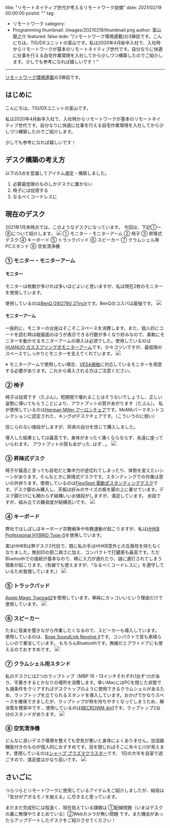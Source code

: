 title: "リモートネイティブ世代が考えるリモートワーク設備"
date: 2021/02/19 00:00:00
postid: ""
tag:
  - リモートワーク
category:
  - Programming
thumbnail: /images/20210219/thumbnail.png
author: 富山龍之介
featured: false
lede: "[リモートワーク環境連載]の3弾目です。こんにちは。TIG/DXユニットの富山です。私は2020年4月新卒入社で、入社時からリモートワークが基本のリモートネイティブ世代です。自分なりに快適に仕事を行える自宅作業環境を入社してから少しづつ構築したのでご紹介します。少しでも参考になれば嬉しいです！"
---
[リモートワーク環境連載](/articles/20210118/)の3弾目です。

## はじめに
こんにちは。TIG/DXユニットの富山です。

私は2020年4月新卒入社で、入社時からリモートワークが基本のリモートネイティブ世代です。自分なりに快適に仕事を行える自宅作業環境を入社してから少しづつ構築したのでご紹介します。

少しでも参考になれば嬉しいです！

## デスク構築の考え方
以下の3点を意識してアイテム選定・構築しました。
1. 必要最低限のものしかデスクに置かない
2. 椅子には投資する
3. なるべくコードレスに

## 現在のデスク
2021年1月末時点では、このようなデスクになっています。
今回は、下記①〜⑧について紹介します。
<img src="/images/20210219/e9e7dec4-20b1-60a6-4952-e9da500e23e0.png" loading="lazy">
① モニター・モニターアーム
② 椅子
③ 昇降式デスク
④ キーボード
⑤ トラックパッド
⑥ スピーカー
⑦ クラムシェル用PCスタンド
⑧ 空気清浄機

### ① モニター・モニターアーム
#### モニター
モニターは枚数が多ければ多いほどよいと思いますが、私は現在2枚のモニターを使用しています。

使用しているのは[BenQ GW2780 27inch](https://www.amazon.co.jp/%E3%83%87%E3%82%A3%E3%82%B9%E3%83%97%E3%83%AC%E3%82%A4-GW2780-%E3%83%96%E3%83%AB%E3%83%BC%E3%83%A9%E3%82%A4%E3%83%88%E8%BB%BD%E6%B8%9B-%E8%BC%9D%E5%BA%A6%E8%87%AA%E5%8B%95%E8%AA%BF%E6%95%B4B-I-%E6%8A%80%E8%A1%93%E6%90%AD%E8%BC%89-HDMI1-4/dp/B07D79519M/ref=sr_1_1?adgrpid=98159911085&dchild=1&gclid=Cj0KCQiAx9mABhD0ARIsAEfpavQkaDTaFXLEAXQ1nuNXn0uuasVLLJzwApKdwUzbtE9xvBegNAiX2i8aAtApEALw_wcB&hvadid=429994317584&hvdev=c&hvlocphy=1009309&hvnetw=g&hvqmt=e&hvrand=6386477162357026011&hvtargid=kwd-506728426505&hydadcr=9353_11298745&jp-ad-ap=0&keywords=%E3%83%99%E3%83%B3%E3%82%AD%E3%83%A5%E3%83%BC+27%E3%82%A4%E3%83%B3%E3%83%81&qid=1612096811&sr=8-1&tag=googhydr-22)です。BenQのコスパは最強です。
<img src="/images/20210219/3abc1945-342b-326b-b7e3-bc144defba27.png" loading="lazy">

#### モニターアーム
一般的に、モニターの台座はそこそこスペースを消費します。また、個人的にコードを読む時は縦画面のほうが表示できる行数が多くなり好みなので、柔軟にモニターを動かせるモニターアームの導入は必須でした。使用しているのは[HUANUO ガススプリング式モニターアーム](https://www.amazon.co.jp/gp/product/B07W3KK949/ref=ppx_yo_dt_b_asin_title_o01_s00?ie=UTF8&psc=1)です。少々ゴツいですが、最低限のスペースでしっかりとモニターを支えてくれています。
<img src="/images/20210219/803579c2-c774-f57a-3ebc-9fb32fcc08a4.png" loading="lazy">

※ モニターアームで使用したい場合、[VESA規格](https://ja.wikipedia.org/wiki/VESA)に対応しているモニターを用意する必要があります。これから導入される方はご注意ください。

### ② 椅子
椅子は投資です（たぶん）。短期間で壊れることはそうないでしょうし、正しい姿勢に導いてもらうことにより、アウトプットの質があがります（たぶん）。
私が使用しているのは[Herman Miller アーロンチェア](https://www.amazon.co.jp/%E3%83%8F%E3%83%BC%E3%83%9E%E3%83%B3%E3%83%9F%E3%83%A9%E3%83%BC-%E3%82%A2%E3%83%BC%E3%83%AD%E3%83%B3%E3%83%81%E3%82%A7%E3%82%A2-%E3%83%AA%E3%83%9E%E3%82%B9%E3%82%BF%E3%83%BC%E3%83%89-%E3%83%9D%E3%82%B9%E3%83%81%E3%83%A3%E3%83%BC%E3%83%95%E3%82%A3%E3%83%83%E3%83%88SL-AER1B23DW/dp/B01MUZOWBH/ref=sr_1_1_sspa?dchild=1&keywords=%E3%82%A2%E3%83%BC%E3%83%AD%E3%83%B3%E3%83%81%E3%82%A7%E3%82%A2&qid=1612097772&sr=8-1-spons&psc=1&spLa=ZW5jcnlwdGVkUXVhbGlmaWVyPUFNNFRHRlNRRTg2TjYmZW5jcnlwdGVkSWQ9QTA3Mzg3MDNJWDVXREtDVTA1S1ImZW5jcnlwdGVkQWRJZD1BUTZQRFJJQ1pRSlNPJndpZGdldE5hbWU9c3BfYXRmJmFjdGlvbj1jbGlja1JlZGlyZWN0JmRvTm90TG9nQ2xpY2s9dHJ1ZQ==)です。MoMAパーマネントコレクションに認定された、キングofデスクチェアです。（こういうのに弱い）

信じられない値段がしますが、将来の自分を信じて購入しました。

導入した結果としては最高です。身体がまったく痛くならならず、永遠に座っていられます。
アウトプットの質もあがった..はず...。
<img src="/images/20210219/fb2e94ce-1e9c-acab-b1e0-e253a5452e91.png" loading="lazy">

### ③ 昇降式デスク
椅子が最高と言っても自宅だと集中力が途切れてしまったり、体勢を変えたいシーンがあります。そんなときに昇降式デスクです。スタンディングでの作業は思いの外捗ります。使用しているのは[FlexiSpot 電動式スタンディングデスク](amazon.co.jp/gp/product/B07HBWGGMH/ref=ppx_yo_dt_b_asin_title_o03_s00?ie=UTF8&psc=1)です。デスク脚のみ購入し、天板は好みのサイズの板を脚の上に乗せています。デスク脚だけにも関わらず結構いいお値段がしますが、満足しています。
余談ですが、組み立ての難易度が結構高いです。
<img src="/images/20210219/241c76fa-6ca1-597d-ad22-ba276fdfe3b8.png" loading="lazy">

### ④ キーボード
弊社ではしばしばキーボード宗教戦争や布教運動が起こりますが、私は[HHKB Professional HYBRID Type-S](https://www.amazon.co.jp/HHKB-Professional-HYBRID-%E7%84%A1%E5%88%BB%E5%8D%B0%EF%BC%8F%E5%A2%A8%EF%BC%88%E8%8B%B1%E8%AA%9E%E9%85%8D%E5%88%97%EF%BC%89-PD-KB800BNS/dp/B082TWFV9C/ref=pd_sbs_2?pd_rd_w=F45k5&pf_rd_p=10c006f1-d300-414f-a419-f9006b54dbbc&pf_rd_r=B50GGXATBN2230C1WGY0&pd_rd_r=3f13515c-273a-43a8-a493-7499e0cde68a&pd_rd_wg=M4Fzj&pd_rd_i=B082TWFV9C&psc=1)を使用しています。

実はHHKBは弊デスク2代目で、既に私の手はHHKB意外との互換性を持たなくなりました。無刻印の厨二病さに加え、コンパクトで打鍵感も最高です。ただBluetoothでの接続が基本なので、稀に入力が遅れたり、謎に連打されてしまう現象が起こります。（有線でも使えますが、「なるべくコードレスに」を遵守しているため我慢しています。）
<img src="/images/20210219/4b48240c-1f98-3d5c-7287-19de1022e676.png" loading="lazy">

### ⑤ トラックパッド
[Apple Magic Tracpad2](https://www.amazon.co.jp/dp/B07DPGK3B3/ref=twister_B08V23SH6P?_encoding=UTF8&psc=1)を使用しています。単純にカッコいいという理由だけで使用しています。
<img src="/images/20210219/163c170e-2849-f253-f31a-3f45b818f7ca.png" loading="lazy">

### ⑥ スピーカー
たまに音楽を聞きながら作業したくなるので、スピーカーも導入しています。
使用しているのは、[Bose SoundLink Revolve II](https://www.amazon.co.jp/dp/B08PF4BDDG/ref=twister_B08T6YGDYN?_encoding=UTF8&psc=1)です。コンパクトで音も素晴らしいので重宝しています。
もちろんBluetoothです。無線だとアウトドアにも使えるのでおすすめです。
<img src="/images/20210219/31aace4b-85b0-7fbd-fd66-92cdb4546acd.png" loading="lazy">

### ⑦ クラムシェル用スタンド
私のデスクには2つのラップトップ（MBP 16・13インチそれぞれ1台ずつ)があり、平置きするとかなりの場所を消費します。幸いMacにはPCを閉じた状態でも諸条件をクリアすればデスクトップのように使用できるクラムシェルがあるため、ラップトップを立てられるスタンドを導入しています。おかげでかなりスペースを確保できましたが、ラップトップが熱を持ちやすくなってしまうため、解決策を模索中です...
使用しているのは[BECROWM 4in1](https://www.amazon.co.jp/gp/product/B08LGWG21K/ref=ppx_yo_dt_b_asin_title_o01_s01?ie=UTF8&psc=1)です。ラップトップ2台分のスタンドがあります。
<img src="/images/20210219/24b8650c-760d-ff88-01e8-f154e2404ba3.png" loading="lazy">

### ⑧ 空気清浄機
どんなに良いデスク環境を整えても空気が悪いと身体によくありません。加湿器機能付きのものが個人的におすすめです。目を閉じればそこに木々と川が見えます。使用しているのは[シャープ プラズマクラスター](https://www.amazon.co.jp/%E3%82%B7%E3%83%A3%E3%83%BC%E3%83%97-%E7%A9%BA%E6%B0%97%E6%B8%85%E6%B5%84%E6%A9%9F%E3%80%90%E5%8A%A0%E6%B9%BF%E6%A9%9F%E8%83%BD%E4%BB%98%E3%80%91%EF%BC%88%E7%A9%BA%E6%B8%8523%E7%95%B3%E3%81%BE%E3%81%A7-%E3%83%9B%E3%83%AF%E3%82%A4%E3%83%88%E7%B3%BB%EF%BC%89SHARP-%E3%80%8C%E3%83%97%E3%83%A9%E3%82%BA%E3%83%9E%E3%82%AF%E3%83%A9%E3%82%B9%E3%82%BF%E3%83%BC7000%E3%80%8D%E6%90%AD%E8%BC%89-KC-L50-W/dp/B07Z8PRD4W/ref=sr_1_15?__mk_ja_JP=%E3%82%AB%E3%82%BF%E3%82%AB%E3%83%8A&crid=3FG5TIIN7YR9D&dchild=1&keywords=sharp+%E3%83%97%E3%83%A9%E3%82%BA%E3%83%9E%E3%82%AF%E3%83%A9%E3%82%B9%E3%82%BF%E3%83%BC&qid=1613054441&sprefix=sharp+%E3%83%97%E3%83%A9%E3%82%BA%E3%83%9E%2Caps%2C162&sr=8-15)です。
1日の大半を自室で過ごすので、満足度はかなり高いです。
<img src="/images/20210219/0449d246-7657-4a66-9bf9-242a86e3bbc5.png" loading="lazy">

## さいごに
つらつらとリモートワークに使用しているアイテムをご紹介しましたが、結局は「気分がアガるモノを揃える」に尽きると思っています。

まだまだ完成形には程遠く、現在抱えている課題は ①配線問題（いまはデスクの裏に無理やりまとめている）②Webカメラが無い問題 です。また機会があったらアップデートしたデスクをご紹介させてください！



